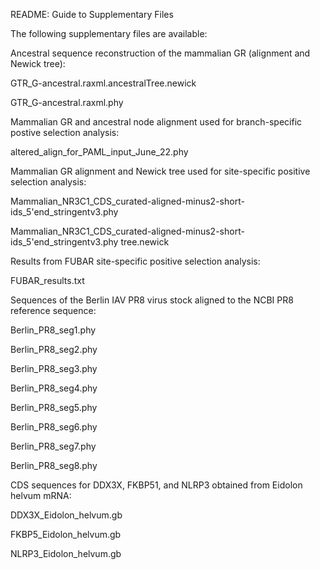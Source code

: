 README: Guide to Supplementary Files


The following supplementary files are available:


Ancestral sequence reconstruction of the mammalian GR (alignment and Newick tree):

GTR_G-ancestral.raxml.ancestralTree.newick

GTR_G-ancestral.raxml.phy


Mammalian GR and ancestral node alignment used for branch-specific postive selection analysis:

altered_align_for_PAML_input_June_22.phy

Mammalian GR alignment and Newick tree used for site-specific positive selection analysis:

Mammalian_NR3C1_CDS_curated-aligned-minus2-short-ids_5'end_stringentv3.phy

Mammalian_NR3C1_CDS_curated-aligned-minus2-short-ids_5'end_stringentv3.phy tree.newick


Results from FUBAR site-specific positive selection analysis:

FUBAR_results.txt


Sequences of the Berlin IAV PR8 virus stock aligned to the NCBI PR8 reference sequence:

Berlin_PR8_seg1.phy

Berlin_PR8_seg2.phy

Berlin_PR8_seg3.phy

Berlin_PR8_seg4.phy

Berlin_PR8_seg5.phy

Berlin_PR8_seg6.phy

Berlin_PR8_seg7.phy

Berlin_PR8_seg8.phy

CDS sequences for DDX3X, FKBP51, and NLRP3 obtained from Eidolon helvum mRNA:

DDX3X_Eidolon_helvum.gb

FKBP5_Eidolon_helvum.gb

NLRP3_Eidolon_helvum.gb
